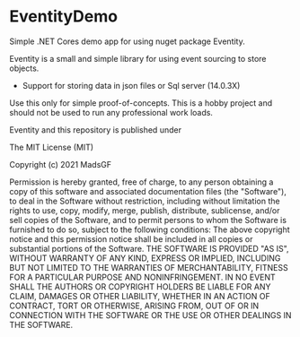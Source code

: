 # EventityDemo

Simple .NET Cores demo app for using nuget package Eventity.

Eventity is a small and simple library for using event sourcing to store objects.
- Support for storing data in json files or Sql server (14.0.3X)

Use this only for simple proof-of-concepts. This is a hobby project and should not be used to run any
professional work loads.

Eventity and this repository is published under

The MIT License (MIT)

Copyright (c) 2021 MadsGF

Permission is hereby granted, free of charge, to any person obtaining a copy of this software and associated documentation files (the "Software"), to deal in the Software without restriction, including without limitation the rights to use, copy, modify, merge, publish, distribute, sublicense, and/or sell copies of the Software, and to permit persons to whom the Software is furnished to do so, subject to the following conditions:
The above copyright notice and this permission notice shall be included in all copies or substantial portions of the Software.
THE SOFTWARE IS PROVIDED "AS IS", WITHOUT WARRANTY OF ANY KIND, EXPRESS OR IMPLIED, INCLUDING BUT NOT LIMITED TO THE WARRANTIES OF MERCHANTABILITY, FITNESS FOR A PARTICULAR PURPOSE AND NONINFRINGEMENT. IN NO EVENT SHALL THE AUTHORS OR COPYRIGHT HOLDERS BE LIABLE FOR ANY CLAIM, DAMAGES OR OTHER LIABILITY, WHETHER IN AN ACTION OF CONTRACT, TORT OR OTHERWISE, ARISING FROM, OUT OF OR IN CONNECTION WITH THE SOFTWARE OR THE USE OR OTHER DEALINGS IN THE SOFTWARE.
